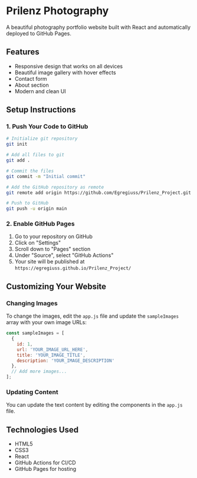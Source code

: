 # Prilenz Photography

A beautiful photography portfolio website built with React and automatically deployed to GitHub Pages.

## Features

- Responsive design that works on all devices
- Beautiful image gallery with hover effects
- Contact form
- About section
- Modern and clean UI

## Setup Instructions

### 1. Push Your Code to GitHub

```bash
# Initialize git repository
git init

# Add all files to git
git add .

# Commit the files
git commit -m "Initial commit"

# Add the GitHub repository as remote
git remote add origin https://github.com/Egregiuss/Prilenz_Project.git

# Push to GitHub
git push -u origin main
```

### 2. Enable GitHub Pages

1. Go to your repository on GitHub
2. Click on "Settings"
3. Scroll down to "Pages" section
4. Under "Source", select "GitHub Actions"
5. Your site will be published at `https://egregiuss.github.io/Prilenz_Project/`

## Customizing Your Website

### Changing Images

To change the images, edit the `app.js` file and update the `sampleImages` array with your own image URLs:

```javascript
const sampleImages = [
  {
    id: 1,
    url: 'YOUR_IMAGE_URL_HERE',
    title: 'YOUR_IMAGE_TITLE',
    description: 'YOUR_IMAGE_DESCRIPTION'
  },
  // Add more images...
];
```

### Updating Content

You can update the text content by editing the components in the `app.js` file.

## Technologies Used

- HTML5
- CSS3
- React
- GitHub Actions for CI/CD
- GitHub Pages for hosting